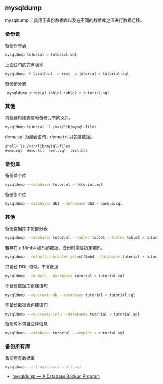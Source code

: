 ## mysqldump

mysqldump 工具用于备份数据库以及在不同的数据库之间进行数据迁移。

### 备份表

备份所有表

```sh
mysqldump tutorial > tutorial.sql
```

上面语句的完整版本

```sh
mysqldump -h localhost -u root -p tutorial > tutorial.sql
```

备份部分表

```sh
 mysqldump tutorial table1 table2 > tutorial.sql
```

### 其他

将数据和建表语句备份为不同文件。

```sh
mysqldump tutorial -T /var/lib/mysql-files
```

demo.sql 为建表语句，demo.txt 只包含数据。

```sh
shell> ls /var/lib/mysql-files
demo.sql  demo.txt  test.sql  test.txt
```

### 备份库

备份单个库

```sh
mysqldump --databases tutorial > tutorial.sql
```

备份多个库

```sh
mysqldump --databases db1 --databases db2 > backup.sql
```

### 其他

备份数据库中的部分表

```sh
mysqldump --databases tutorial --tables table1 --tables table2 > tutorial.sql
```

若存在 utf8mb4 编码的数据，备份时需要指定编码。

```sh
mysqldump --default-character-set=utf8mb4 --databases tutorial > tutorial.sql
```

只备份 DDL 语句，不含数据

```sh
mysqldump --no-data --databases tutorial > tutorial.sql
```

不备份数据库创建语句

```sh
mysqldump --no-create-db --databases tutorial > tutorial.sql
```

不备份数据表创建语句

```sh
mysqldump --no-create-info --databases tutorial > tutorial.sql
```

备份时不包含注释信息

```sh
mysqldump --databases tutorial --compact > tutorial.sql
```

### 备份所有库

备份所有数据库

```sql
mysqldump --all-databases > all.sql
```

- [mysqldump — A Database Backup Program](https://dev.mysql.com/doc/refman/5.7/en/mysqldump.html)

